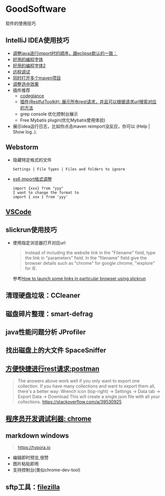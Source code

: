 # GoodSoftware
软件的使用技巧

## IntelliJ IDEA使用技巧
- [调整java进行import时的顺序，跟eclipse默认的一致：](https://stackoverflow.com/a/17194980/6182927)
- [好用的编程字体](https://github.com/yakumioto/YaHei-Consolas-Hybrid-1.12)
- [好用的编程字体2](https://github.com/tonsky/FiraCode)
- [远程调试](http://lohasle.iteye.com/blog/1866139)
- [同时打开多个maven项目](https://stackoverflow.com/a/14637761/6182927)
- [调整选中效果](https://stackoverflow.com/a/26352646/6182927)
- 插件推荐 
  - [codeglance](https://plugins.jetbrains.com/plugin/7275-codeglance)
  - [插件(RestfulToolkit): 展示所有rest请求，并且可以根据请求url搜索对应的方法](https://plugins.jetbrains.com/plugin/10292-restfultoolkit)
  - grep console 优化控制台展示
  - Free Mybatis plugin(优化Mybatis使用体验)
- 展示idea运行日志，比如你点击maven reimport没反应，你可以 (Help | Show log..).

## Webstorm
- 隐藏特定格式的文件
    ```
    Settings | File Types | Files and folders to ignore
    ```
- [es6 import格式调整](https://stackoverflow.com/a/41143964)  
    ```
    import {xxx} from "yyy"
    I want to change the format to
    import { xxx } from 'yyy'
    ```
    
    

## [VSCode](./vscode.md)

## slickrun使用技巧
- 使用指定浏览器打开对应url  
   > Instead of including the website link in the "Filename" field, type the link in "parameters" field. In the "filename" field give the browser details such as "chrome" for google chrome, "iexplore" for IE.    
   
   参考[How to launch some links in particular browser using slickrun](https://stackoverflow.com/a/6545239/6182927)  

## 清理硬盘垃圾：CCleaner

## 磁盘碎片整理：smart-defrag
## java性能问题分析  JProfiler
## 找出磁盘上的大文件  SpaceSniffer
## [方便快捷进行rest请求:postman](./bag/postman.md)

> The answers above work well if you only want to export one collection.
> If you have many collections and want to export them all, there's a better way:
> Wrench icon (top-right) -> Settings -> Data tab -> Export Data -> Download
> This will create a single json file with all your collections.
> https://stackoverflow.com/a/39530925

## [程序员开发调试利器: chrome](./bag/chrome.md)

## markdown windows
> https://typora.io
- 编辑即时预览,很赞
- 图片粘贴即用
- 支持控制台(类似chrome-dev-tool)

## sftp工具：[filezilla](https://filezilla-project.org/)
